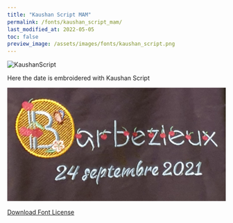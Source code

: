 ```yaml
---
title: "Kaushan Script MAM"
permalink: /fonts/kaushan_script_mam/
last_modified_at: 2022-05-05
toc: false
preview_image: /assets/images/fonts/kaushan_script.png
---
```

![KaushanScript](/assets/images/fonts/kaushan_script.png)

Here the date is embroidered with Kaushan Script

![KaushanScript](/assets/images/fonts/cherry2.jpg)

[Download Font License](https://github.com/inkstitch/inkstitch/tree/main/fonts/kaushan_script_MAM/LICENSE)
